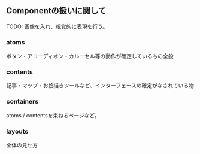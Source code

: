 ## Componentの扱いに関して

TODO: 画像を入れ、視覚的に表現を行う。

### atoms

ボタン・アコーディオン・カルーセル等の動作が確定しているもの全般

### contents

記事・マップ・お絵描きツールなど、インターフェースの確定がなされている物

### containers

atoms / contentsを束ねるページなど。

### layouts

全体の見せ方
